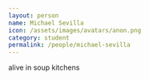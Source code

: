 ```yaml
---
layout: person
name: Michael Sevilla
icon: /assets/images/avatars/anon.png
category: student
permalink: /people/michael-sevilla
---
```


alive in soup kitchens
